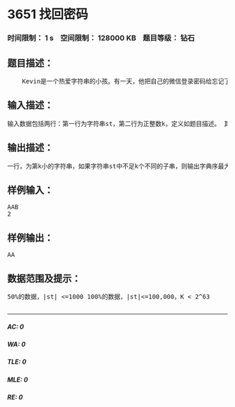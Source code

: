 # 3651 找回密码   
### 时间限制： 1 s&nbsp;&nbsp;&nbsp;&nbsp;空间限制： 128000 KB&nbsp;&nbsp;&nbsp;&nbsp;题目等级： 钻石  
## 题目描述：  

<pre>
    Kevin是一个热爱字符串的小孩。有一天，他把自己的微信登录密码给忘记了，万般无奈之下只好点“找回密码”。      这时候，网页上出现了当初设定的密保问题：在字符串st中，有若干个内容不同的子串，请问其中字典序第k小的子串是什么？      很可惜的是，Kevin现在已经不会写程序了，所以，他找到了睿智的你来帮忙。 
</pre>
  
  
## 输入描述：  

<pre>
输入数据包括两行：第一行为字符串st，第二行为正整数k，定义如题目描述。 其中字符串st的长度不超过100,000且只由大小写英文字母组成
</pre>
  
  
## 输出描述：  

<pre>
一行，为第k小的字符串，如果字符串st中不足k个不同的子串，则输出字典序最大的一个。
</pre>
  
  
## 样例输入：  

<pre>
AAB  
2
</pre>
  
  
## 样例输出：  

<pre>
AA
</pre>
  
  
## 数据范围及提示：  

<pre>
50%的数据，|st| <=1000 100%的数据，|st|<=100,000，K < 2^63  

</pre>
  
  
***  

##### AC: 0  
##### WA: 0  
##### TLE: 0  
##### MLE: 0  
##### RE: 0  
